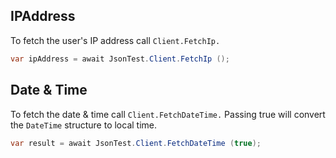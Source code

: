 IPAddress
------

To fetch the user's IP address  call ```Client.FetchIp.```

```csharp
var ipAddress = await JsonTest.Client.FetchIp ();
```

Date & Time
------

To fetch the date & time call ```Client.FetchDateTime.```  Passing true will convert the ```DateTime``` structure to local time.

```csharp
var result = await JsonTest.Client.FetchDateTime (true);
```
